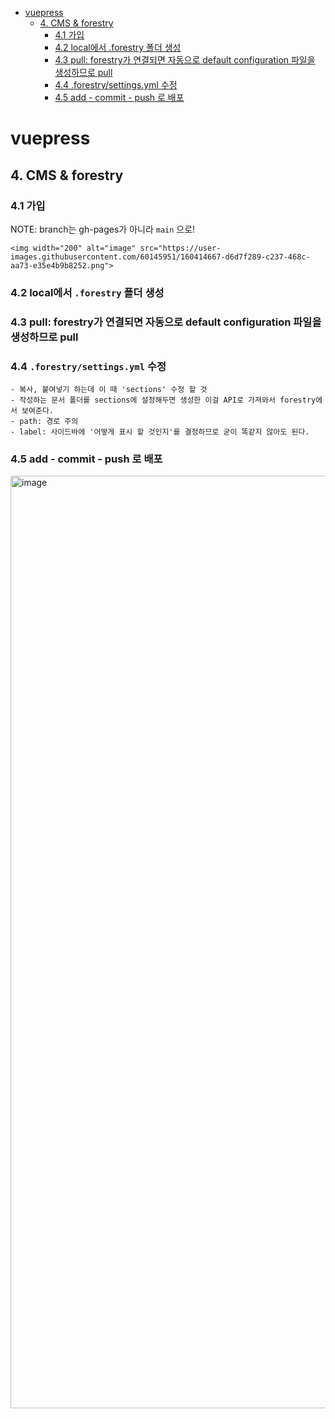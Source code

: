 - [vuepress](#vuepress)
  * [4. CMS & forestry](#4-cms--forestry)
    + [4.1 가입](#41-가입)
    + [4.2 local에서 .forestry 폴더 생성](#42-local에서-forestry-폴더-생성)
    + [4.3 pull: forestry가 연결되면 자동으로 default configuration 파일을 생성하므로 pull](#43-pull-forestry가-연결되면-자동으로-default-configuration-파일을-생성하므로-pull)
    + [4.4 .forestry/settings.yml 수정](#44-forestrysettingsyml-수정)
    + [4.5 add - commit - push 로 배포](#45-add---commit---push-로-배포)

# vuepress
## 4. CMS & forestry
### 4.1 가입  
NOTE: branch는 gh-pages가 아니라 `main` 으로!

    <img width="200" alt="image" src="https://user-images.githubusercontent.com/60145951/160414667-d6d7f289-c237-468c-aa73-e35e4b9b8252.png">

### 4.2 local에서 `.forestry` 폴더 생성
### 4.3 pull: forestry가 연결되면 자동으로 default configuration 파일을 생성하므로 pull
### 4.4 `.forestry/settings.yml` 수정
    - 복사, 붙여넣기 하는데 이 때 'sections' 수정 할 것
    - 작성하는 문서 폴더를 sections에 설정해두면 생성한 이걸 API로 가져와서 forestry에서 보여준다.
    - path: 경로 주의
    - label: 사이드바에 '어떻게 표시 할 것인지'를 결정하므로 굳이 똑같지 않아도 된다.
### 4.5 add - commit - push 로 배포
    
<img width="1492" alt="image" src="https://user-images.githubusercontent.com/60145951/160599469-a4466d8e-a46b-4a65-ba2a-66e0f902bd67.png">